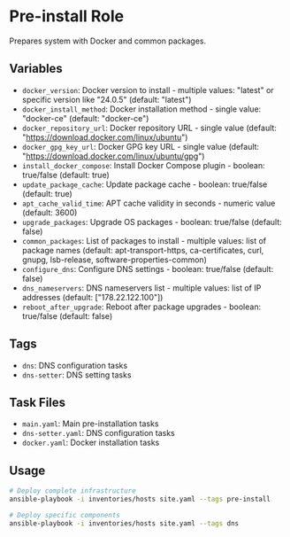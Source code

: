 # Pre-install Role

Prepares system with Docker and common packages.

## Variables

- `docker_version`: Docker version to install - multiple values: "latest" or specific version like "24.0.5" (default: "latest")
- `docker_install_method`: Docker installation method - single value: "docker-ce" (default: "docker-ce")
- `docker_repository_url`: Docker repository URL - single value (default: "https://download.docker.com/linux/ubuntu")
- `docker_gpg_key_url`: Docker GPG key URL - single value (default: "https://download.docker.com/linux/ubuntu/gpg")
- `install_docker_compose`: Install Docker Compose plugin - boolean: true/false (default: true)
- `update_package_cache`: Update package cache - boolean: true/false (default: true)
- `apt_cache_valid_time`: APT cache validity in seconds - numeric value (default: 3600)
- `upgrade_packages`: Upgrade OS packages - boolean: true/false (default: false)
- `common_packages`: List of packages to install - multiple values: list of package names (default: apt-transport-https, ca-certificates, curl, gnupg, lsb-release, software-properties-common)
- `configure_dns`: Configure DNS settings - boolean: true/false (default: false)
- `dns_nameservers`: DNS nameservers list - multiple values: list of IP addresses (default: ["178.22.122.100"])
- `reboot_after_upgrade`: Reboot after package upgrades - boolean: true/false (default: false)

## Tags

- `dns`: DNS configuration tasks
- `dns-setter`: DNS setting tasks

## Task Files

- `main.yaml`: Main pre-installation tasks
- `dns-setter.yaml`: DNS configuration tasks
- `docker.yaml`: Docker installation tasks

## Usage

```bash
# Deploy complete infrastructure
ansible-playbook -i inventories/hosts site.yaml --tags pre-install

# Deploy specific components
ansible-playbook -i inventories/hosts site.yaml --tags dns
```
